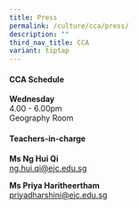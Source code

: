 ```yaml
---
title: Press
permalink: /culture/cca/press/
description: ""
third_nav_title: CCA
variant: tiptap
---
```

<h4><strong>CCA Schedule</strong></h4><p><strong>Wednesday</strong><br>4.00&nbsp;- 6.00pm<br>Geography Room </p><p></p><h4><strong>Teachers-in-charge</strong></h4><p><strong>Ms Ng Hui Qi</strong><br><a href="mailto:ng.hui.qi@ejc.edu.sg" rel="noopener noreferrer nofollow" target="_blank">ng.hui.qi@ejc.edu.sg</a></p><p><strong>Ms Priya Haritheertham</strong><br><a href="mailto:priyadharshini@ejc.edu.sg" rel="noopener noreferrer nofollow" target="_blank">priyadharshini@ejc.edu.sg</a></p>